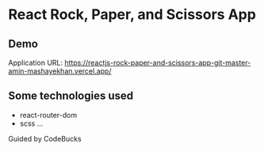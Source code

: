 # React Rock, Paper, and Scissors App
## Demo
Application URL: https://reactjs-rock-paper-and-scissors-app-git-master-amin-mashayekhan.vercel.app/

## Some technologies used
- react-router-dom
- scss
...

Guided by CodeBucks
